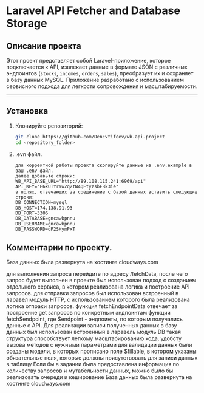 # Laravel API Fetcher and Database Storage

## Описание проекта
Этот проект представляет собой Laravel-приложение, которое подключается к API, извлекает данные в формате JSON с различных эндпоинтов (`stocks`, `incomes`, `orders`, `sales`), преобразует их и сохраняет в базу данных MySQL. Приложение разработано с использованием сервисного подхода для легкости сопровождения и масштабируемости.

---

## Установка

1. Клонируйте репозиторий:
   ```bash
   git clone https://github.com/DenEvtifeev/wb-api-project
   cd <repository_folder>
   
2. .evn файл.
    ```
    для корректной работы проекта скопируйте данные из .env.example в ваш .env файл.
    далее добавьте строки:
    WB_API_BASE_URL="http://89.108.115.241:6969/api"
    API_KEY="E6kUTYrYwZq2tN4QEtyzsbEBk3ie"
    в полях, отвечающих за соединение с базой данных вставить следующие строки:
    DB_CONNECTION=mysql
    DB_HOST=174.138.91.93
    DB_PORT=3306
    DB_DATABASE=gncawbpnnu
    DB_USERNAME=gncawbpnnu
    DB_PASSWORD=dP2SHymPxT
## Комментарии по проекту.
База данных была развернута на хостинге cloudways.com

для выполнения запроса перейдите по адресу /fetchData, после чего запрос будет выполнен
в проекте был использован подход с созданием отдельного сервиса, в котором реализована логика и построение API запросов.
для отправки запросов был использован встроенный в ларавел модуль HTTP, с использованием которого была реализована логика отпраки запросов.
функция fetchEndpointData отвечает за построение get запросов по конкретным эндпоинтам
функции fetch$endpoint, где $endpoint - эндпоинты, по которым получались данные с API.
Для реализации записи полученных данных в базу данных был использован встроенный в ларавель модуль DB
такая структура способствует легкому масштабированию кода, удобсту вызова методов с нужными параметрами
для валидации данных были созданы модели, в которых прописано поле $fillable, в котором указаны обязательные поля, которые должны присутствовать для записи данных в таблицу
Если бы в задании была предоставлена информация по количеству запросов и мутабельности данных, можно было бы реализовать очереди и кеширование
База данных была развернута на хостинге cloudways.com
